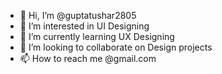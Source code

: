 - 👋 Hi, I’m @guptatushar2805
- 👀 I’m interested in UI Designing
- 🌱 I’m currently learning UX Designing
- 💞️ I’m looking to collaborate on Design projects
- 📫 How to reach me @gmail.com

<!---
guptatushar2805/guptatushar2805 is a ✨ special ✨ repository because its `README.md` (this file) appears on your GitHub profile.
You can click the Preview link to take a look at your changes.
--->
